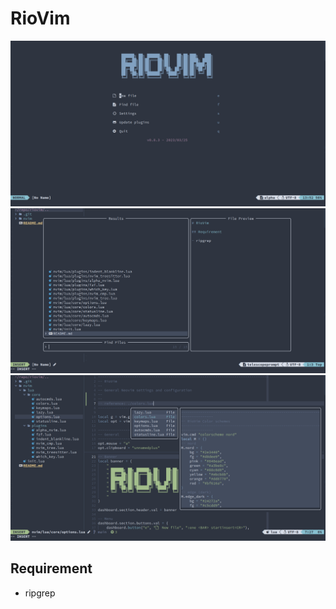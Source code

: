 # RioVim

![riovim1](./screenshots/riovim1.png)
![riovim2](./screenshots/riovim2.png)
![riovim3](./screenshots/riovim3.png)

## Requirement

- ripgrep
